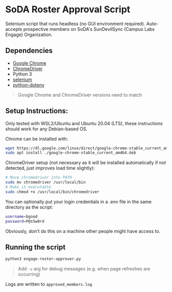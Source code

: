 # SoDA Roster Approval Script
Selenium script that runs headless (no GUI environment required).
Auto-accepts prospective members on SoDA's SunDevilSync (Campus Labs Engage) Organization.

## Dependencies
- [Google Chrome](https://www.google.com/chrome)
- [ChromeDriver](https://chromedriver.chromium.org/downloads)
- Python 3
- [selenium](https://pypi.org/project/selenium/)
- [python-dotenv](https://pypi.org/project/python-dotenv/)
> Google Chrome and ChromeDriver versions need to match

## Setup Instructions:
Only tested with WSL2/Ubuntu and Ubuntu 20.04 (LTS), these instructions should work for any Debian-based OS.

Chrome can be installed with:
```bash
wget https://dl.google.com/linux/direct/google-chrome-stable_current_amd64.deb
sudo apt install ./google-chrome-stable_current_amd64.deb
```

ChromeDriver setup (not necessary as it will be installed automatically if not detected, just improves load time slightly):
```bash
# Move chromedriver into PATH
sudo mv chromedriver /usr/local/bin
# Make it executable
sudo chmod +x /usr/local/bin/chromedriver
```

You can optionally put your login credentials in a .env file in the same directory as the script:
```bash
username=bgood
password=P@s5w0rd
```
Obviously, don't do this on a machine other people might have access to.

## Running the script
```bash
python3 engage-roster-approver.py
```
> Add `-v` arg for debug messages (e.g. when page refreshes are occurring)

Logs are written to `approved_members.log`